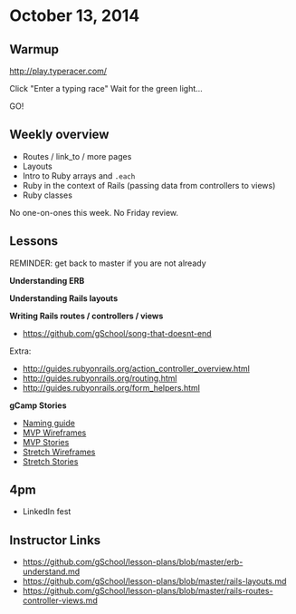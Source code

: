# October 13, 2014

## Warmup

http://play.typeracer.com/

Click "Enter a typing race"
Wait for the green light...

GO!

## Weekly overview

* Routes / link_to / more pages
* Layouts
* Intro to Ruby arrays and `.each`
* Ruby in the context of Rails (passing data from controllers to views)
* Ruby classes

No one-on-ones this week.  No Friday review.

## Lessons

REMINDER: get back to master if you are not already

**Understanding ERB**

**Understanding Rails layouts**

**Writing Rails routes / controllers / views**

* https://github.com/gSchool/song-that-doesnt-end

Extra:

* http://guides.rubyonrails.org/action_controller_overview.html
* http://guides.rubyonrails.org/routing.html
* http://guides.rubyonrails.org/form_helpers.html

**gCamp Stories**

* [Naming guide](https://github.com/gSchool/boulder-g4-assets/blob/master/cheat-sheets/rails-naming-guide.pdf)
* [MVP Wireframes](https://github.com/gSchool/boulder-g4-assets/tree/master/gCamp/0020-routes)
* [MVP Stories](https://raw.githubusercontent.com/gSchool/boulder-g4-assets/master/gCamp/0020-routes/mvp.csv)
* [Stretch Wireframes](https://github.com/gSchool/boulder-g4-assets/blob/master/gCamp/0020-routes/stretch.md)
* [Stretch Stories](https://raw.githubusercontent.com/gSchool/boulder-g4-assets/master/gCamp/0020-routes/stretch.csv)

## 4pm

* LinkedIn fest

## Instructor Links

* https://github.com/gSchool/lesson-plans/blob/master/erb-understand.md
* https://github.com/gSchool/lesson-plans/blob/master/rails-layouts.md
* https://github.com/gSchool/lesson-plans/blob/master/rails-routes-controller-views.md
